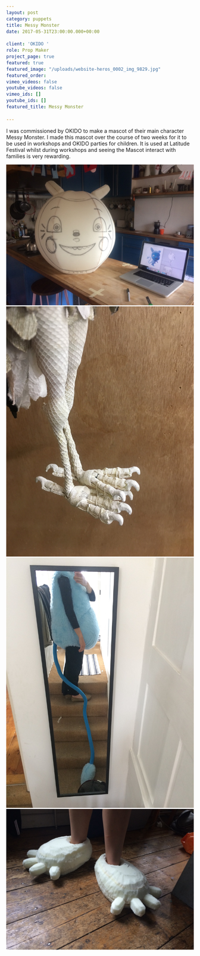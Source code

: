 ```yaml
---
layout: post
category: puppets
title: Messy Monster
date: 2017-05-31T23:00:00.000+00:00

client: 'OKIDO '
role: Prop Maker
project_page: true
featured: true
featured_image: "/uploads/website-heros_0002_img_9829.jpg"
featured_order: 
vimeo_videos: false
youtube_videos: false
vimeo_ids: []
youtube_ids: []
featured_title: Messy Monster

---
```

I was commissioned by OKIDO to make a mascot of their main character Messy Monster. I made this mascot over the course of two weeks for it to be used in workshops and OKIDO parties for children. It is used at Latitude Festival whilst during workshops and seeing the Mascot interact with families is very rewarding.

![](/uploads/IMG_1223.jpg)![](/uploads/IMG_1278.jpg)![](/uploads/IMG_1313.jpg)![](/uploads/IMG_1310.jpg)